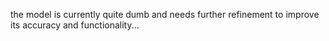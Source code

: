 the model is currently quite dumb and needs further refinement to improve its accuracy and functionality...
